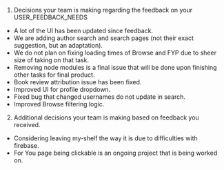 1.  Decisions your team is making regarding the feedback on your USER_FEEDBACK_NEEDS
- A lot of the UI has been updated since feedback.
- We are adding author search and search pages (not their exact suggestion, but an adaptation). 
- We do not plan on fixing loading times of Browse and FYP due to sheer size of taking on that task.
- Removing node modules is a final issue that will be done upon finishing other tasks for final product.
- Book review attribution issue has been fixed.
- Improved UI for profile dropdown.
- Fixed bug that changed usernames do not update in search.
- Improved Browse filtering logic.
2.  Additional decisions your team is making based on feedback you received. 
- Considering leaving my-shelf the way it is due to difficulties with firebase.
- For You page being clickable is an ongoing project that is being worked on.
